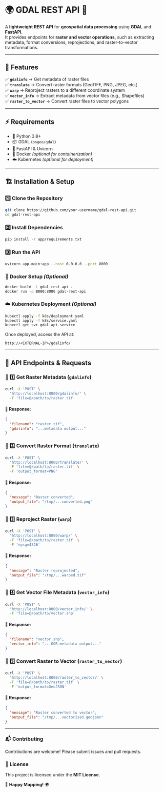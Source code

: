 # 🌍 GDAL REST API 🚀
A **lightweight REST API** for **geospatial data processing** using **GDAL** and **FastAPI**.  
It provides endpoints for **raster and vector operations**, such as extracting metadata, format conversions, reprojections, and raster-to-vector transformations.  

---

## 📌 **Features**
✅ **`gdalinfo`** → Get metadata of raster files  
✅ **`translate`** → Convert raster formats (GeoTIFF, PNG, JPEG, etc.)  
✅ **`warp`** → Reproject rasters to a different coordinate system  
✅ **`vector_info`** → Extract metadata from vector files (e.g., Shapefiles)  
✅ **`raster_to_vector`** → Convert raster files to vector polygons  

---

## ⚡ **Requirements**
- 🐍 Python 3.8+  
- 📦 GDAL (`osgeo/gdal`)  
- 🚀 FastAPI & Uvicorn  
- 🐳 Docker *(optional for containerization)*  
- ☁️ Kubernetes *(optional for deployment)*  

---

## 🏗 **Installation & Setup**

### 1️⃣ **Clone the Repository**
```sh
git clone https://github.com/your-username/gdal-rest-api.git
cd gdal-rest-api
```

### 2️⃣ **Install Dependencies**
```sh
pip install -r app/requirements.txt
```

### 3️⃣ **Run the API**
```sh
uvicorn app.main:app --host 0.0.0.0 --port 8000
```

### 🐳 **Docker Setup** *(Optional)*
```sh
docker build -t gdal-rest-api .
docker run -p 8000:8000 gdal-rest-api
```

### ☁️ **Kubernetes Deployment** *(Optional)*
```sh
kubectl apply -f k8s/deployment.yaml
kubectl apply -f k8s/service.yaml
kubectl get svc gdal-api-service
```

Once deployed, access the API at:
```
http://<EXTERNAL-IP>/gdalinfo/
```

---

## 📌 **API Endpoints & Requests**

### 🔹 1️⃣ Get Raster Metadata (`gdalinfo`)
```sh
curl -X 'POST' \
  'http://localhost:8000/gdalinfo/' \
  -F 'file=@/path/to/raster.tif'
```
#### 🔹 Response:
```json
{
  "filename": "raster.tif",
  "gdalinfo": "...metadata output..."
}
```

### 🔹 2️⃣ Convert Raster Format (`translate`)
```sh
curl -X 'POST' \
  'http://localhost:8000/translate/' \
  -F 'file=@/path/to/raster.tif' \
  -F 'output_format=PNG'
```
#### 🔹 Response:
```json
{
  "message": "Raster converted",
  "output_file": "/tmp/...converted.png"
}
```

### 🔹 3️⃣ Reproject Raster (`warp`)
```sh
curl -X 'POST' \
  'http://localhost:8000/warp/' \
  -F 'file=@/path/to/raster.tif' \
  -F 'epsg=4326'
```
#### 🔹 Response:
```json
{
  "message": "Raster reprojected",
  "output_file": "/tmp/...warped.tif"
}
```

### 🔹 4️⃣ Get Vector File Metadata (`vector_info`)
```sh
curl -X 'POST' \
  'http://localhost:8000/vector_info/' \
  -F 'file=@/path/to/vector.shp'
```
#### 🔹 Response:
```json
{
  "filename": "vector.shp",
  "vector_info": "...OGR metadata output..."
}
```

### 🔹 5️⃣ Convert Raster to Vector (`raster_to_vector`)
```sh
curl -X 'POST' \
  'http://localhost:8000/raster_to_vector/' \
  -F 'file=@/path/to/raster.tif' \
  -F 'output_format=GeoJSON'
```
#### 🔹 Response:
```json
{
  "message": "Raster converted to vector",
  "output_file": "/tmp/...vectorized.geojson"
}
```

---

### 📬 **Contributing**
Contributions are welcome! Please submit issues and pull requests.

### 📄 **License**
This project is licensed under the **MIT License**.

🚀 **Happy Mapping!** 🌍

